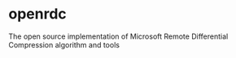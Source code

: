 # openrdc
The open source implementation of Microsoft Remote Differential Compression algorithm and tools
